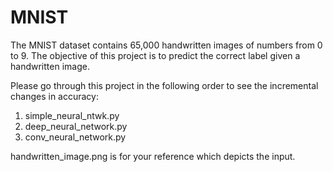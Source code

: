 # MNIST
The MNIST dataset contains 65,000 handwritten images of numbers from 0 to 9.
The objective of this project is to predict the correct label given a handwritten image.

Please go through this project in the following order to see the incremental changes in accuracy:
  1. simple_neural_ntwk.py 
  2. deep_neural_network.py 
  3. conv_neural_network.py
  
handwritten_image.png is for your reference which depicts the input.
